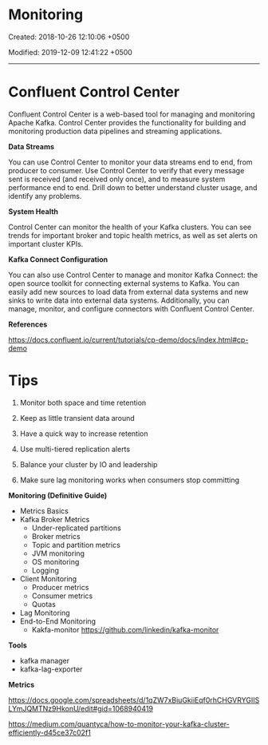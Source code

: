 # Monitoring

Created: 2018-10-26 12:10:06 +0500

Modified: 2019-12-09 12:41:22 +0500

---

# Confluent Control Center

Confluent Control Center is a web-based tool for managing and monitoring Apache Kafka. Control Center provides the functionality for building and monitoring production data pipelines and streaming applications.



**Data Streams**

You can use Control Center to monitor your data streams end to end, from producer to consumer. Use Control Center to verify that every message sent is received (and received only once), and to measure system performance end to end. Drill down to better understand cluster usage, and identify any problems.



**System Health**

Control Center can monitor the health of your Kafka clusters. You can see trends for important broker and topic health metrics, as well as set alerts on important cluster KPIs.



**Kafka Connect Configuration**

You can also use Control Center to manage and monitor Kafka Connect: the open source toolkit for connecting external systems to Kafka. You can easily add new sources to load data from external data systems and new sinks to write data into external data systems. Additionally, you can manage, monitor, and configure connectors with Confluent Control Center.



**References**

<https://docs.confluent.io/current/tutorials/cp-demo/docs/index.html#cp-demo>



# Tips

1.  Monitor both space and time retention

2.  Keep as little transient data around

3.  Have a quick way to increase retention

4.  Use multi-tiered replication alerts

5.  Balance your cluster by IO and leadership

6.  Make sure lag monitoring works when consumers stop committing



**Monitoring (Definitive Guide)**
-   Metrics Basics
-   Kafka Broker Metrics
    -   Under-replicated partitions
    -   Broker metrics
    -   Topic and partition metrics
    -   JVM monitoring
    -   OS monitoring
    -   Logging
-   Client Monitoring
    -   Producer metrics
    -   Consumer metrics
    -   Quotas
-   Lag Monitoring
-   End-to-End Monitoring
    -   Kakfa-monitor <https://github.com/linkedin/kafka-monitor>



**Tools**
-   kafka manager
-   kafka-lag-exporter



**Metrics**

<https://docs.google.com/spreadsheets/d/1qZW7xBiuGkiiEqf0rhCHGVRYGIISLYmJQMTNz9HkonU/edit#gid=1068940419>

<https://medium.com/quantyca/how-to-monitor-your-kafka-cluster-efficiently-d45ce37c02f1>
